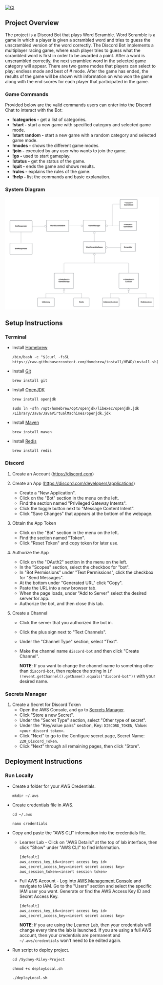 [![CI](https://github.com/Sydney-Riley-Project/actions/workflows/run_tests.yml/badge.svg)](https://github.com/riley1021/Sydney-Riley-Project/actions/workflows/run_tests.yml)



## Project Overview
The project is a Discord Bot that plays Word Scramble. Word Scramble is a game in which a player is given a scrambled word and tries to guess the unscrambled version of the word correctly. The Discord Bot implements a multiplayer racing game, where each player tries to guess what the scrambled word is first in order to be awarded a point. After a word is unscrambled correctly, the next scrambled word in the selected game category will appear. There are two game modes that players can select to play: endless mode and best of # mode. After the game has ended, the results of the game will be shown with information on who won the game along with the end scores for each player that participated in the game.

### Game Commands
Provided below are the valid commands users can enter into the Discord Chat to interact with the Bot:
* **!categories -** get a list of categories.
* **!start <category> <mode> -** start a new game with specified category and selected game mode.
* **!start random <mode> -** start a new game with a random category and selected game mode.
* **!modes -** shows the different game modes.
* **!join -** executed by any user who wants to join the game.
* **!go -** used to start gameplay.
* **!status -** get the status of the game.
* **!quit -** ends the game and shows results.
* **!rules -** explains the rules of the game.
* **!help -** list the commands and basic explanation.

### System Diagram
![UMLDiagram](WordScrambleGameBot_UML.png)


## Setup Instructions
### Terminal
* Install [Homebrew](https://brew.sh)
  ```
  /bin/bash -c "$(curl -fsSL https://raw.githubusercontent.com/Homebrew/install/HEAD/install.sh)"
  ```

* Install [Git](https://git-scm.com/downloads/mac)
  ```
  brew install git
  ```

* Install [OpenJDK](https://formulae.brew.sh/formula/openjdk)
  ```
  brew install openjdk
  ```
  ```
  sudo ln -sfn /opt/homebrew/opt/openjdk/libexec/openjdk.jdk /Library/Java/JavaVirtualMachines/openjdk.jdk
  ```

* Install [Maven](https://maven.apache.org/install.html)
  ```
  brew install maven
  ```

* Install [Redis](https://redis.io/docs/latest/operate/oss_and_stack/install/archive/install-redis/)
  ```
  brew install redis
  ```
  
### Discord
1. Create an Account (https://discord.com)

2. Create an App (https://discord.com/developers/applications)
    * Create a "New Application".
    * Click on the "Bot" section in the menu on the left.
    * Find the section named "Privileged Gateway Intents".
    * Click the toggle button next to "Message Content Intent".
    * Click "Save Changes" that appears at the bottom of the webpage.

3. Obtain the App Token
    * Click on the "Bot" section in the menu on the left.
    * Find the section named "Token".
    * Click "Reset Token" and copy token for later use.

4. Authorize the App
    * Click on the "OAuth2" section in the menu on the left.
    * In the "Scopes" section, select the checkbox for "bot".
    * In "Bot Permissions" under "Text Permissions", click the checkbox for "Send Messages".
    * At the bottom under "Generated URL" click "Copy".
    * Paste the URL into a new browser tab.
    * When the page loads, under "Add to Server" select the desired server for app.
    * Authorize the bot, and then close this tab.

  5. Create a Channel
     * Click the server that you authorized the bot in.
     * Click the plus sign next to "Text Channels".
     * Under the "Channel Type" section, select "Text".
     * Make the channel name `discord-bot` and then click "Create Channel".
    
	     **NOTE**: If you want to change the channel name to something other than `discord-bot`, then replace the string in `if (!event.getChannel().getName().equals("discord-bot"))` with your desired name.
  
### Secrets Manager
1. Create a Secret for Discord Token
    * Open the AWS Console, and go to [Secrets Manager](https://aws.amazon.com/secrets-manager/).
    * Click "Store a new Secret".
    * Under the "Secret Type" section, select "Other type of secret".
    * Under the "Key/value pairs" section, Key: `DISCORD_TOKEN`, Value: `<your discord token>`.
    * Click "Next" to go to the Configure secret page, Secret Name: `220_Discord_Token`.
    * Click "Next" through all remaining pages, then click "Store".

## Deployment Instructions
### Run Locally
* Create a folder for your AWS Credentials.
  ```
  mkdir ~/.aws
  ```
* Create credentials file in AWS.
  ```
  cd ~/.aws
  ```
  ```
  nano credentials
  ```
* Copy and paste the "AWS CLI" information into the credentials file.
  * Learner Lab - Click on "AWS Details" at the top of lab interface, then click "Show" under "AWS CLI" to find information.
  
    ```
    [default]
    aws_access_key_id=<insert access key id>
    aws_secret_access_key=<insert secret access key>
    aws_session_token=<insert session token>
    ```

   * Full AWS Account - Log into [AWS Management Console](https://aws.amazon.com) and navigate to IAM. Go to the "Users" section and select the specific IAM user you want. Generate or find the AWS Access Key ID and Secret Access Key.

      ```
      [default]
      aws_access_key_id=<insert access key id>
      aws_secret_access_key=<insert secret access key>
      ```
        **NOTE**: If you are using the Learner Lab, then your credentials will change every time the lab is launched. If you are using a full AWS account, then your credentials are permanent and `~/.aws/credentials` won't need to be edited again.
     
* Run script to deploy project.
	```
	cd /Sydney-Riley-Project
	```
	```
	chmod +x deployLocal.sh
	```
	```
	./deployLocal.sh
  ```
